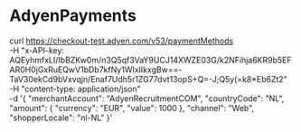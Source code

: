 # AdyenPayments

curl https://checkout-test.adyen.com/v53/paymentMethods \
-H "x-API-key: AQEyhmfxLI/IbBZKw0m/n3Q5qf3VaY9UCJ14XWZE03G/k2NFihja6KR9b5EFAR0H0jGxRuEQwV1bDb7kfNy1WIxIIkxgBw==-TaV30ekCd9bVxvqjn/Enaf7Udh5r1ZG77dvt13opS+Q=-J;Q5y(=k8\*Eb6Zt2" \
-H "content-type: application/json" \
-d '{
"merchantAccount": "AdyenRecruitmentCOM",
"countryCode": "NL",
"amount": {
"currency": "EUR",
"value": 1000
},
"channel": "Web",
"shopperLocale": "nl-NL"
}'
